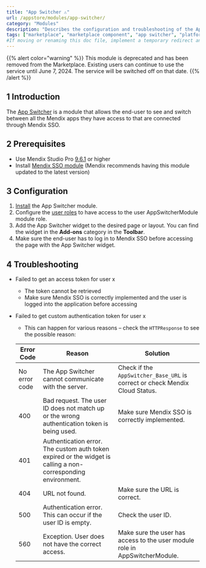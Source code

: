 ```yaml
---
title: "App Switcher ⚠"
url: /appstore/modules/app-switcher/
category: "Modules"
description: "Describes the configuration and troubleshooting of the App Switcher module, which is available in the Mendix Marketplace."
tags: ["marketplace", "marketplace component", "app switcher", "platform support"]
#If moving or renaming this doc file, implement a temporary redirect and let the respective team know they should update the URL in the product. See Mapping to Products for more details. 
---
```


{{% alert color="warning" %}}
This module is deprecated and has been removed from the Marketplace. Existing users can continue to use the service until June 7, 2024. The service will be switched off on that date.
{{% /alert %}}

## 1 Introduction

The [App Switcher](https://marketplace.mendix.com/link/component/119451) is a module that allows the end-user to see and switch between all the Mendix apps they have access to that are connected through Mendix SSO.

## 2 Prerequisites

* Use Mendix Studio Pro [9.6.1](/releasenotes/studio-pro/9.1/) or higher
* Install [Mendix SSO module](/appstore/modules/mendix-sso/) (Mendix recommends having this module updated to the latest version)

## 3 Configuration

1. [Install](/appstore/overview/use-content/) the App Switcher module.
2. Configure the [user roles](/refguide/user-roles/) to have access to the user AppSwitcherModule module role.
3. Add the App Switcher widget to the desired page or layout. You can find the widget in the **Add-ons** category in the **Toolbar**.
4. Make sure the end-user has to log in to Mendix SSO before accessing the page with the App Switcher widget.

## 4 Troubleshooting

* Failed to get an access token for user x
    * The token cannot be retrieved
    * Make sure Mendix SSO is correctly implemented and the user is logged into the application before accessing
  
* Failed to get custom authentication token for user x
    * This can happen for various reasons – check the `HTTPResponse` to see the possible reason:
    
    | Error Code | Reason | Solution |
    | ---------- | ------ |------ |
    | No error code | The App Switcher cannot communicate with the server. |Check if the `AppSwitcher_Base_URL` is correct or check Mendix Cloud Status.|
    | 400 | Bad request. The user ID does not match up or the wrong authentication token is being used. |Make sure Mendix SSO is correctly implemented.|
    | 401 | Authentication error. The custom auth token expired or the widget is calling a non-corresponding environment. ||
    | 404 | URL not found. |Make sure the URL is correct.|
    | 500 | Authentication error. This can occur if the user ID is empty. |Check the user ID.|
    | 560 | Exception. User does not have the correct access. |Make sure the user has access to the user module role in AppSwitcherModule.|
    
